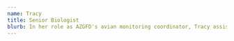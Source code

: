 ```yaml
---
name: Tracy
title: Senior Biologist
blurb: In her role as AZGFD's avian monitoring coordinator, Tracy assists with our bird survey programs.
---
```

